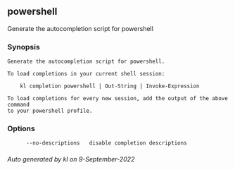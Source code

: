 ## powershell

Generate the autocompletion script for powershell

### Synopsis

```
Generate the autocompletion script for powershell.

To load completions in your current shell session:

	kl completion powershell | Out-String | Invoke-Expression

To load completions for every new session, add the output of the above command
to your powershell profile.
```

### Options

```bash
      --no-descriptions   disable completion descriptions
```



###### Auto generated by kl on 9-September-2022
